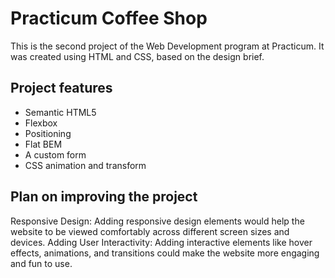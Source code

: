# Practicum Coffee Shop

This is the second project of the Web Development program at Practicum. It was created using HTML and CSS, based on the design brief.

## Project features

- Semantic HTML5
- Flexbox
- Positioning
- Flat BEM
- A custom form
- CSS animation and transform

## Plan on improving the project

Responsive Design: Adding responsive design elements would help the website to be viewed comfortably across different screen sizes and devices.
Adding User Interactivity: Adding interactive elements like hover effects, animations, and transitions could make the website more engaging and fun to use.
